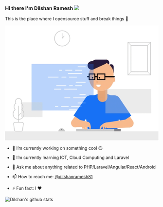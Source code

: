 ### Hi there I'm Dilshan Ramesh <img src="https://media.giphy.com/media/hvRJCLFzcasrR4ia7z/giphy.gif" width="25px">

This is the place where I opensource stuff and break things :rofl:

  ![enter image description here](./img/dev.gif)

- 🔭 I’m currently working on something cool :wink:

- 🌱 I’m currently learning IOT, Cloud Computing and Laravel

- 💬 Ask me about anything related to PHP/Laravel/Angular/React/Android

- 📫 How to reach me: [@dilshanramesh81](https://twitter.com/dilshanramesh81)

- ⚡ Fun fact: I :heart: 

![Dilshan's github stats](https://github-readme-stats.vercel.app/api?username=Dilshan97&show_icons=true&hide_border=true)